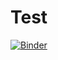 # Test

[![Binder](https://mybinder.org/badge_logo.svg)](https://mybinder.org/v2/gh/D4V1DG88/Test/edit/main/README.md/HEAD)

